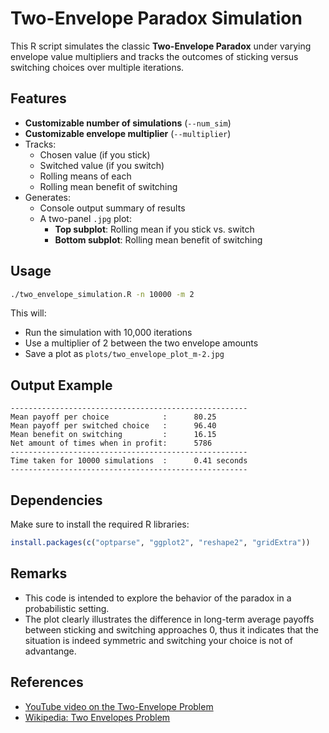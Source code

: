 # Two-Envelope Paradox Simulation

This R script simulates the classic **Two-Envelope Paradox** under varying envelope value multipliers and tracks the outcomes of sticking versus switching choices over multiple iterations.

## Features

- **Customizable number of simulations** (`--num_sim`)
- **Customizable envelope multiplier** (`--multiplier`)
- Tracks:
  - Chosen value (if you stick)
  - Switched value (if you switch)
  - Rolling means of each
  - Rolling mean benefit of switching
- Generates:
  - Console output summary of results
  - A two-panel `.jpg` plot:
    - **Top subplot**: Rolling mean if you stick vs. switch
    - **Bottom subplot**: Rolling mean benefit of switching

## Usage

```bash
./two_envelope_simulation.R -n 10000 -m 2
```

This will:
- Run the simulation with 10,000 iterations
- Use a multiplier of 2 between the two envelope amounts
- Save a plot as `plots/two_envelope_plot_m-2.jpg`

## Output Example

```
-----------------------------------------------------
Mean payoff per choice            :      80.25
Mean payoff per switched choice   :      96.40
Mean benefit on switching         :      16.15
Net amount of times when in profit:      5786
-----------------------------------------------------
Time taken for 10000 simulations  :      0.41 seconds
-----------------------------------------------------
```

## Dependencies

Make sure to install the required R libraries:

```r
install.packages(c("optparse", "ggplot2", "reshape2", "gridExtra"))
```

## Remarks

- This code is intended to explore the behavior of the paradox in a probabilistic setting.
- The plot clearly illustrates the difference in long-term average payoffs between sticking and switching approaches 0, thus it indicates that the situation is indeed symmetric and switching your choice is not of advantange.

## References

- [YouTube video on the Two-Envelope Problem](https://www.youtube.com/watch?v=_NGPncypY68)
- [Wikipedia: Two Envelopes Problem](https://en.wikipedia.org/wiki/Two_envelopes_problem)




